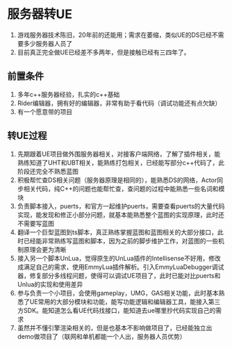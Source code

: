 # 服务器转UE

1) 游戏服务器技术陈旧，20年前的还能用；需求在萎缩，类似UE的DS已经不需要多少服务器人员了
2) 目前真正完全做UE已经差不多两年，但是接触已经有三四年了。
 
## 前置条件
1. 多年c++服务器经验，扎实的c++基础
2. Rider编辑器，拥有好的编辑器，非常有助于看代码（调试功能还有点欠缺）
3. 有一个愿意带的项目

## 转UE过程
1. 先期跟着UE项目做外围服务器相关，对接客户端网络，了解了插件相关，能熟练知道了UHT和UBT相关，能熟练打包相关，已经能写部分c++代码了，此阶段还完全不熟悉蓝图
2. 积极帮忙查DS相关问题（服务器原理是相同的），能熟悉DS的网络，Actor同步相关代码，纯C++的问题也能帮忙查，查问题的过程中能熟悉一些名词和模块
3. 负责脚本接入，puerts，和官方一起维护puerts，需要查看puerts的大量代码实现，能发现和修正小部分问题，就基本能熟悉整个蓝图的实现原理，此时还不需要写蓝图
4. 翻译一个巨型蓝图到ts脚本，真正熟练掌握蓝图和蓝图相关的大部分接口，此时已经能非常熟练写蓝图和脚本，因为之前的脚步维护工作，对蓝图的一些机制原理会更为清晰
5. 接入另一个脚本UnLua，觉得原生的UnLua插件的Intellisense不好用，修改成满足自己的需求，使用EmmyLua插件解析。引入EmmyLuaDebugger调试器，修复部分多线程问题，使得可以调试UE项目了，此时已能对比puerts和Unlua的实现和使用差异
6. 参与负责一个小项目，会使用gameplay，UMG，GAS相关功能，此时基本熟悉了UE常用的大部分模块和功能，能写功能逻辑和编辑器工具，能接入第三方SDK。能知道怎么看UE代码找接口，能知道去ue哪里抄代码实现自己的需求
8. 虽然并不懂引擎渲染相关的，但是也基本不影响做项目了，已经能独立出demo做项目了（联网和单机都能一个人出，服务器人员优势）
